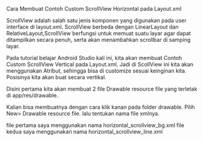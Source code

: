 Cara Membuat Contoh Custom ScrollView Horizontal pada Layout.xml

ScrollView adalah salah satu jenis komponen yang digunakan pada user interface di layout.xml. ScrollView berbeda dengan LinearLayout dan RelativeLayout,ScrollView berfungsi untuk memuat suatu layar agar dapat ditampilkan secara penuh, serta akan menambahkan scrollbar di samping layar.

Pada tutorial belajar Android Studio kali ini, kita akan membuat  Contoh Custom ScrollView Vertical pada Layout.xml. Jadi  di ScollView ini kita akan  menggunakan Atribut, sehingga bisa di customize sesuai keinginan kita. Posisinya kita akan buat secara vertikal.

Disini pertama kita akan membuat 2 file Drawable resource file yang terletak di app/res/drawable.

Kalian bisa membuatnya dengan cara klik kanan pada folder drawable. Pilih New> Drawable resource file. lalu tentukan nama file xmlnya.

file pertama saya menggunakan nama horizontal_scrollview_bg.xml
file kedua saya menggunakan nama horizontal_scrollview_line.xml